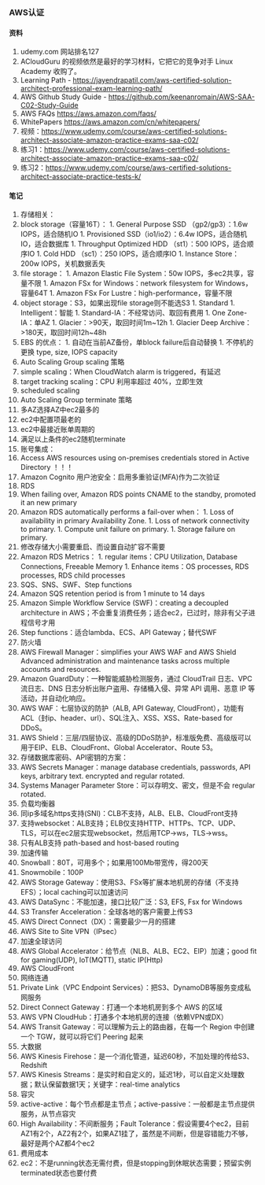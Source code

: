 ### AWS认证

#### 资料
1. udemy.com 网站排名127
1. ACloudGuru 的视频依然是最好的学习材料，它把它的竞争对手 Linux Academy 收购了。
1. Learning Path - https://jayendrapatil.com/aws-certified-solution-architect-professional-exam-learning-path/
1. AWS Github Study Guide - https://github.com/keenanromain/AWS-SAA-C02-Study-Guide
1. AWS FAQs https://aws.amazon.com/faqs/
1. WhitePapers https://aws.amazon.com/cn/whitepapers/
1. 视频：https://www.udemy.com/course/aws-certified-solutions-architect-associate-amazon-practice-exams-saa-c02/
1. 练习1：https://www.udemy.com/course/aws-certified-solutions-architect-associate-amazon-practice-exams-saa-c02/
1. 练习2：https://www.udemy.com/course/aws-certified-solutions-architect-associate-practice-tests-k/

#### 笔记
1. 存储相关：
  1. block storage（容量16T）：
    1. General Purpose SSD （gp2/gp3）：1.6w IOPS，适合随机IO
    1. Provisioned SSD（io1/io2）：6.4w IOPS，适合随机IO，适合数据库
    1. Throughput Optimized HDD （st1）：500 IOPS，适合顺序IO
    1. Cold HDD （sc1）：250 IOPS，适合顺序IO
    1. Instance Store：200w IOPS，关机数据丢失
  1. file storage：
    1. Amazon Elastic File System：50w IOPS，多ec2共享，容量不限
    1. Amazon FSx for Windows：network filesystem for Windows，容量64T
    1. Amazon FSx For Lustre：high-performance，容量不限
  1. object storage：S3，如果出现file storage则不能选S3
    1. Standard
    1. Intelligent：智能
    1. Standard-IA：不经常访问、取回有费用
    1. One Zone-IA：单AZ
    1. Glacier：>90天，取回时间1m~12h
    1. Glacier Deep Archive：>180天，取回时间12h~48h
  1. EBS 的优点：
    1. 自动在当前AZ备份，单block failure后自动替换
    1. 不停机的更换 type, size, IOPS capacity
1. Auto Scaling Group scaling 策略
  1. simple scaling：When CloudWatch alarm is triggered，有延迟
  1. target tracking scaling：CPU 利用率超过 40%，立即生效
  1. scheduled scaling
1. Auto Scaling Group terminate 策略
  1. 多AZ选择AZ中ec2最多的
  1. ec2中配置项最老的
  1. ec2中最接近账单周期的
  1. 满足以上条件的ec2随机terminate
1. 账号集成：
  1. Access AWS resources using on-premises credentials stored in Active Directory ！！！    
  1. Amazon Cognito 用户池安全：启用多重验证(MFA)作为二次验证
1. RDS
  1. When failing over, Amazon RDS points CNAME to the standby, promoted it an new primary
  1. Amazon RDS automatically performs a fail-over when：
    1. Loss of availability in primary Availability Zone.
    1. Loss of network connectivity to primary.
    1. Compute unit failure on primary.
    1. Storage failure on primary.
  1. 修改存储大小需要重启、而设置自动扩容不需要  
  1. Amazon RDS Metrics：
    1. regular items：CPU Utilization, Database Connections, Freeable Memory
    1. Enhance items：OS processes, RDS processes, RDS child processes
1. SQS、SNS、SWF、Step functions
  1. Amazon SQS retention period is from 1 minute to 14 days
  1. Amazon Simple Workflow Service (SWF)：creating a decoupled architecture in AWS；不会重复消费任务；适合ec2，已过时，除非有父子进程信号才用
  1. Step functions：适合lambda、ECS、API Gateway；替代SWF
1. 防火墙
  1. AWS Firewall Manager：simplifies your AWS WAF and AWS Shield Advanced administration and maintenance tasks across multiple accounts and resources.
  1. Amazon GuardDuty：一种智能威胁检测服务，通过 CloudTrail 日志、VPC 流日志、DNS 日志分析出账户盗用、存储桶入侵、异常 API 调用、恶意 IP 等活动，并自动化响应。
  1. AWS WAF：七层协议的防护（ALB, API Gateway, CloudFront），功能有ACL（封ip、header、url）、SQL注入、XSS、XSS、Rate-based for DDoS。
  1. AWS Shield：三层/四层协议、高级的DDoS防护，标准版免费、高级版可以用于EIP、ELB、CloudFront、Global Accelerator、Route 53。
1. 存储数据库密码、API密钥的方案：
  1. AWS Secrets Manager：manage database credentials, passwords, API keys, arbitrary text. encrypted and regular rotated.
  1. Systems Manager Parameter Store：可以存明文、密文，但是不会 regular rotated.
1. 负载均衡器
  1. 同ip多域名https支持(SNI)：CLB不支持，ALB、ELB、CloudFront支持
  1. 支持websocket：ALB支持；ELB仅支持HTTP、HTTPs、TCP、UDP、TLS，可以在ec2层实现websocket，然后用TCP->ws，TLS->wss。
  1. 只有ALB支持 path-based and host-based routing
1. 加速传输
  1. Snowball：80T，可用多个；如果用100Mb带宽传，得200天  
  1. Snowmobile：100P
  1. AWS Storage Gateway：使用S3、FSx等扩展本地机房的存储（不支持EFS）；local caching可以加速访问
  1. AWS DataSync：不能加速，接口比较广泛：S3, EFS, Fsx for Windows
  1. S3 Transfer Acceleration：全球各地的客户需要上传S3
  1. AWS Direct Connect（DX）：需要最少一月的搭建
  1. AWS Site to Site VPN（IPsec）
1. 加速全球访问
  1. AWS Global Accelerator：给节点（NLB、ALB、EC2、EIP）加速；good fit for gaming(UDP), IoT(MQTT), static IP(Http)
  1. AWS CloudFront
1. 网络连通
  1. Private Link（VPC Endpoint Services）：把S3、DynamoDB等服务变成私网服务
  1. Direct Connect Gateway：打通一个本地机房到多个 AWS 的区域
  1. AWS VPN CloudHub：打通多个本地机房的连接（依赖VPN或DX）
  1. AWS Transit Gateway：可以理解为云上的路由器，在每一个 Region 中创建一个 TGW，就可以将它们 Peering 起来
1. 大数据
  1. AWS Kinesis Firehose：是一个消化管道，延迟60秒，不加处理的传给S3、Redshift
  1. AWS Kinesis Streams：是实时和自定义的，延迟1秒，可以自定义处理数据；默认保留数据1天；关键字：real-time analytics
1. 容灾
  1. active-active：每个节点都是主节点；active-passive：一般都是主节点提供服务，从节点容灾
  1. High Availability：不间断服务；Fault Tolerance：假设需要4个ec2，目前AZ1有2个，AZ2有2个，如果AZ1挂了，虽然是不间断，但是容错能力不够，最好是两个AZ都4个ec2
1. 费用成本
  1. ec2：不是running状态无需付费，但是stopping到休眠状态需要；预留实例terminated状态也要付费